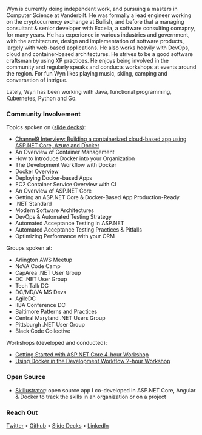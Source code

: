 Wyn is currently doing independent work, and pursuing a masters in Computer Science at Vanderbilt. He was formally a lead engineer working on the cryptocurrency exchange at Bullish, and before that a managing consultant & senior developer with Excella, a software consulting comapny, for many years. He has experience in various industries and government, with the architecture, design and implementation of software products, largely with web-based applications. He also works heavily with DevOps, cloud and container-based architectures. He strives to be a good software craftsman by using XP practices. He enjoys being involved in the community and regularly speaks and conducts workshops at events around the region. For fun Wyn likes playing music, skiing, camping and conversation of intrigue.

Lately, Wyn has been working with Java, functional programming, Kubernetes, Python and Go. 

### Community Involvement

Topics spoken on ([slide decks](https://www.slideshare.net/wynvandevanter/presentations)):

* [Channel9 Interview: Building a containerized cloud-based app using ASP.NET Core, Azure and Docker](https://channel9.msdn.com/Blogs/DevRadio/DR1745?term=Excella)
* An Overview of Container Management
* How to Introduce Docker into your Organization
* The Development Workflow with Docker
* Docker Overview
* Deploying Docker-based Apps
* EC2 Container Service Overview with CI
* An Overview of ASP.NET Core
* Getting an ASP.NET Core & Docker-Based App Production-Ready
* .NET Standard
* Modern Software Architectures
* DevOps & Automated Testing Strategy
* Automated Acceptance Testing in ASP.NET
* Automated Acceptance Testing Practices & Pitfalls
* Optimizing Performance with your ORM

Groups spoken at:

* Arlington AWS Meetup
* NoVA Code Camp
* CapArea .NET User Group
* DC .NET User Group
* Tech Talk DC
* DC/MD/VA MS Devs
* AgileDC
* IIBA Conference DC
* Baltimore Patterns and Practices
* Central Maryland .NET Users Group
* Pittsburgh .NET User Group
* Black Code Collective

Workshops (developed and conducted):

* [Getting Started with ASP.NET Core 4-hour Workshop](https://github.com/excellalabs/aspnetcore-workshop-kit)
* [Using Docker in the Development Workflow 2-hour Workshop](https://github.com/excellalabs/docker-workshop-1)

### Open Source

* [Skillustrator](github.com/excellalabs/skillustrator): open source app I co-developed in ASP.NET Core, Angular & Docker to track the skills in an organization or on a project

### Reach Out

[Twitter](https://twitter.com/wynv) &bull; [Github](https://github.com/wyntuition) &bull; [Slide Decks](http://www.slideshare.net/wynvandevanter) &bull; [LinkedIn](https://www.linkedin.com/in/wyntuition)
